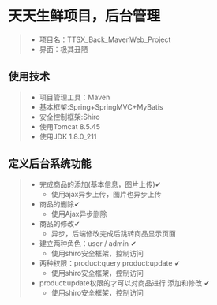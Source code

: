 # 天天生鲜项目，后台管理

> * 项目名：TTSX_Back_MavenWeb_Project
> * 界面：极其丑陋

## 使用技术

> * 项目管理工具：Maven
> * 基本框架:Spring+SpringMVC+MyBatis
> * 安全控制框架:Shiro
> * 使用Tomcat 8.5.45
> * 使用JDK 1.8.0_211

## 定义后台系统功能

>   - 完成商品的添加(基本信息，图片上传)✔
>       - 使用ajax异步上传，图片也异步上传
>   - 商品的删除✔
>       - 使用Ajax异步删除
>   - 商品的修改✔
>       - 异步，后端修改完成后跳转商品显示页面
>   - 建立两种角色：user /  admin ✔  
>       - 使用shiro安全框架，控制访问
>   - 两种权限：product:query  product:update ✔ 
>       - 使用shiro安全框架，控制访问
>   - product:update权限的才可以对商品进行 添加和修改 ✔
>       - 使用shiro安全框架，控制访问
